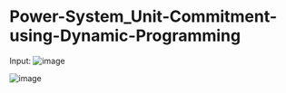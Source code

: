 # Power-System_Unit-Commitment-using-Dynamic-Programming
Input:
![image](https://github.com/Divya-Samudra/Power-System_Unit-Commitment-using-Dynamic-Programming/assets/130666521/036d090c-e8e7-4499-a605-eb529f2acd94)

![image](https://github.com/Divya-Samudra/Power-System_Unit-Commitment-using-Dynamic-Programming/assets/130666521/c7145f4d-9148-439d-9b00-70a7c8874403)

